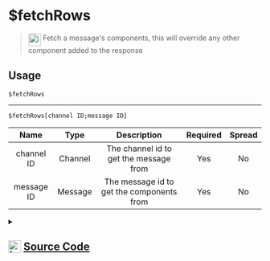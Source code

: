 # $fetchRows
> <img align="top" src="https://upload.wikimedia.org/wikipedia/commons/thumb/e/e4/Infobox_info_icon.svg/160px-Infobox_info_icon.svg.png?20150409153300" alt="image" width="25" height="auto"> Fetch a message's components, this will override any other component added to the response
## Usage
```
$fetchRows
```
---
```
$fetchRows[channel ID;message ID]
```
| Name | Type | Description | Required | Spread
| :---: | :---: | :---: | :---: | :---: |
channel ID | Channel | The channel id to get the message from | Yes | No
message ID | Message | The message id to get the components from | Yes | No
<details>
<summary>
    
## <img align="top" src="https://cdn4.iconfinder.com/data/icons/iconsimple-logotypes/512/github-512.png" alt="image" width="25" height="auto">  [Source Code](https://github.com/tryforge/ForgeScript-V2/blob/main/src/native/fetchRows.ts)
    
</summary>
    
```ts
import { ActionRowBuilder } from "discord.js"
import { ArgType, NativeFunction, Return } from "../structures"

export default new NativeFunction({
    name: "$fetchRows",
    version: "1.0.0",
    description: "Fetch a message's components, this will override any other component added to the response",
    unwrap: true,
    args: [
        {
            name: "channel ID",
            description: "The channel id to get the message from",
            rest: false,
            required: true,
            type: ArgType.Channel
        },
        {
            name: "message ID",
            description: "The message id to get the components from",
            pointer: 0,
            rest: false,
            type: ArgType.Message,
            required: true
        }
    ],
    brackets: false,
    execute(ctx, [, msg ]) {
        ctx.container.components = (msg ?? ctx.message)?.components.map(x => ActionRowBuilder.from(x)) ?? []
        return Return.success()
    },
})
```
    
</details>